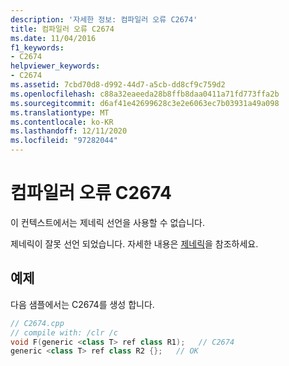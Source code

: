 ```yaml
---
description: '자세한 정보: 컴파일러 오류 C2674'
title: 컴파일러 오류 C2674
ms.date: 11/04/2016
f1_keywords:
- C2674
helpviewer_keywords:
- C2674
ms.assetid: 7cbd70d8-d992-44d7-a5cb-dd8cf9c759d2
ms.openlocfilehash: c88a32eaeeda28b8ffb8daa0411a71fd773ffa2b
ms.sourcegitcommit: d6af41e42699628c3e2e6063ec7b03931a49a098
ms.translationtype: MT
ms.contentlocale: ko-KR
ms.lasthandoff: 12/11/2020
ms.locfileid: "97282044"
---
```

# <a name="compiler-error-c2674"></a>컴파일러 오류 C2674

이 컨텍스트에서는 제네릭 선언을 사용할 수 없습니다.

제네릭이 잘못 선언 되었습니다. 자세한 내용은 [제네릭](../../extensions/generics-cpp-component-extensions.md)을 참조하세요.

## <a name="example"></a>예제

다음 샘플에서는 C2674를 생성 합니다.

```cpp
// C2674.cpp
// compile with: /clr /c
void F(generic <class T> ref class R1);   // C2674
generic <class T> ref class R2 {};   // OK
```
